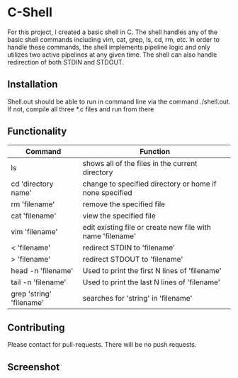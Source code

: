 # C-Shell

For this project, I created a basic shell in C. The shell handles any of the basic shell commands including vim, cat, grep, ls, cd, rm, etc. In order to handle these commands, the shell implements pipeline logic and only utilizes two active pipelines at any given time. The shell can also handle redirection of both STDIN and STDOUT.

## Installation

Shell.out should be able to run in command line via the command ./shell.out. If not, compile all three *.c files and run from there

## Functionality
Command | Function
------------ | -------------
ls | shows all of the files in the current directory
cd 'directory name' | change to specified directory or home if none specified
rm 'filename' | remove the specified file
cat 'filename' | view the specified file
vim 'filename' | edit existing file or create new file with name 'filename'
< 'filename' | redirect STDIN to 'filename'
\> 'filename' | redirect STDOUT to 'filename'
head -n 'filename' | Used to print the first N lines of 'filename'
tail -n 'filename' | Used to print the last N lines of 'filename'
grep 'string' 'filename' | searches for 'string' in 'filename'


## Contributing
Please contact for pull-requests. There will be no push requests.

## Screenshot

